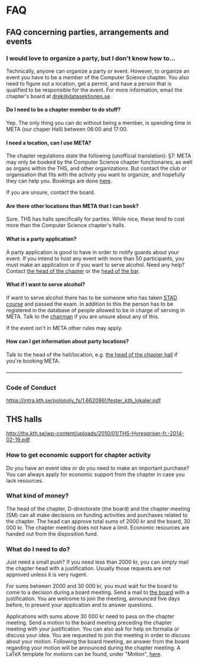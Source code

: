 # FAQ

## FAQ concerning parties, arrangements and events

### I would love to organize a party, but I don't know how to...

Technically, anyone can organize a party or event. However, to organize an
event you have to be a member of the Computer Science chapter. You also need
to figure out a location, get a permit, and have a
person that is qualified to be responsible for the event.
For more information, email the chapter's board at [drek@datasektionen.se](mailto:drek@datasektionen.se).

#### Do I need to be a chapter member to do stuff?

Yep. The only thing you can do without being a member, is spending time in META (our chaper Hall) between 06:00 and 17:00.

#### I need a location, can I use META?

The chapter regulations state the following (unofficial translation):
§7: META may only be booked by the Computer Science chapter functionaries, as well as
organs within the THS, and other organizations. But contact the club or
organisation that fits with the activity you want to organize, and hopefully
they can help you. Bookings are done [here](https://bokning.datasektionen.se/bookings/7).

If you are unsure, contact the board.

#### Are there other locations than META that I can book?

Sure. THS has halls specifically for parties. While nice, these tend to
cost more than the Computer Science chapter's halls.

#### What is a party application?

A party application is good to have in order to notify guards about your event.
If you intend to host any event with more than 50 participants, you must make an application or
if you want to serve alcohol. Need any help? Contact [the head of the chapter](ordf@datasektionen.se)
or the [head of the bar](mailto:klubbm@datasektionen.se).


#### What if I want to serve alcohol?

If want to serve alcohol there has to be someone who has taken
[STAD course](http://www.stad.org/en/about-stad) and passed the exam. In addition to this the person
has to be registered in the database of people allowed to be in charge of serving in META. Talk to
the [chairman](mailto:ordf@datasektionen.se) if you are unsure about any of this.

If the event isn't in META other rules may apply.

#### How can I get information about party locations?

Talk to the head of the hall/location, e.g. [the head of the chapter hall](mailto:lokalchef@datasektionen.se) if you're booking META.

––––––––––––––––––––––––––––––––––––––––––––––––––––––––––––––––––––

### Code of Conduct

<https://intra.kth.se/polopoly_fs/1.662086!/fester_kth_lokaler.pdf>

THS halls
-----------

<http://ths.kth.se/wp-content/uploads/2010/01/THS-Hyrespriser-fr.-2014-02-19.pdf>

### How to get economic support for chapter activity

Do you have an event idea or do you need to make an important purchase? You can always apply for economic support from the chapter in case you lack resources.

### What kind of money?

The head of the chapter, D-directorate (the board) and the chapter meeting (SM) can all make decisions on funding activities and purchases related to the chapter. The head can approve total sums of 2000 kr and the board, 30 000 kr. The chapter meeting does not have a limit. Economic resources are handed out from the disposition fund.

### What do I need to do?

Just need a small push? If you need less than 2000 kr, you can simply mail the chapter head with a justification. Usually those requests are not
approved unless it is very rugent.

For sums between 2000 and 30 000 kr, you must wait for the board to come to a decision during a board meeting. Send a mail to [the board](mailto:drek@datasektionen.se) with a justification. You are welcome to join the meeting, announced five days before, to present your application and to answer questions.

Applications with sums above 30 000 kr need to pass on the chapter meeting. Send a motion to the board meeting preceding the chapter meeting with your justification. You can also ask for help on formalia or discuss your idea. You are requested to join the meeting in order to discuss about your motion. Following the board meeting, an answer from the board regarding your motion will be announced during the chapter meeting. A LaTeX template for motions can be found, under "Motion", [here](https://motioner.datasektionen.se/).
